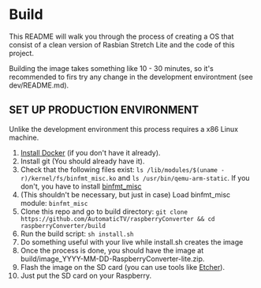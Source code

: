 # Build

This README will walk you through the process of creating a OS that consist of a clean version of Rasbian Stretch Lite and the code of this project.

Building the image takes something like 10 - 30 minutes, so it's recommended to firs try any change in the development environtment (see dev/README.md).

## SET UP PRODUCTION ENVIRONMENT
Unlike the development environment this process requires a x86 Linux machine.

1. [Install Docker](https://docs.docker.com/install/) (if you don't have it already).
2. Install git (You should already have it).
3. Check that the following files exist: `ls /lib/modules/$(uname -r)/kernel/fs/binfmt_misc.ko` and `ls /usr/bin/qemu-arm-static`. If you don't, you have to install [binfmt_misc](https://en.wikipedia.org/wiki/Binfmt_misc)
4. (This shouldn't be necessary, but just in case) Load binfmt_misc module: `binfmt_misc`
5. Clone this repo and go to build directory: `git clone https://github.com/AutomaticTV/raspberryConverter && cd raspberryConverter/build`
6. Run the build script: `sh install.sh`
7. Do something useful with your live while install.sh creates the image
8. Once the process is done, you should have the image at build/image_YYYY-MM-DD-RaspberryConverter-lite.zip.
9. Flash the image on the SD card (you can use tools like [Etcher](https://www.balena.io/etcher/)).
10. Just put the SD card on your Raspberry.
